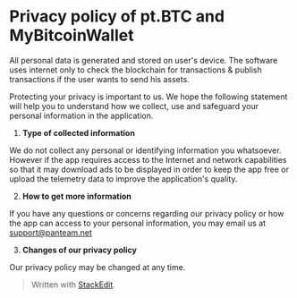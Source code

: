 ﻿
# Privacy policy of pt.BTC and MyBitcoinWallet

All personal data is generated and stored on user's device. The software uses internet only to check the blockchain for transactions & publish transactions if the user wants to send his assets.

Protecting your privacy is important to us. We hope the following statement will help you to understand how we collect, use and safeguard your personal information in the application.

 1. **Type of collected information**

 We do not collect any personal or identifying information you whatsoever. However if the app requires access to the Internet and network capabilities so that it may download ads to be displayed in order to keep the app free or upload the telemetry data to improve the application's quality.

2. **How to get more information**

If you have any questions or concerns regarding our privacy policy or how the app can access to your personal information, you may email us at  [support@panteam.net](mailto:support@panteam.net)

3. **Changes of our privacy policy**

Our privacy policy may be changed at any time.

> Written with [StackEdit](https://stackedit.io/).
